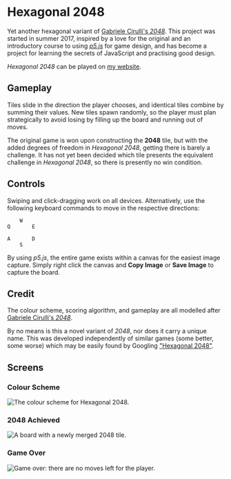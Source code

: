 [//]: # "permalink: /index.html"

# Hexagonal 2048

Yet another hexagonal variant of [Gabriele Cirulli's _2048_](https://play2048.co/). This project was started in summer 2017, inspired by a love for the original and an introductory course to using [_p5.js_](https://p5js.org/) for game design, and has become a project for learning the secrets of JavaScript and practising good design.

_Hexagonal 2048_ can be played on [my website](https://justinxu.me/hexagonal-2048).

## Gameplay

Tiles slide in the direction the player chooses, and identical tiles combine by summing their values. New tiles spawn randomly, so the player must plan strategically to avoid losing by filling up the board and running out of moves.

The original game is won upon constructing the **2048** tile, but with the added degrees of freedom in _Hexagonal 2048_, getting there is barely a challenge. It has not yet been decided which tile presents the equivalent challenge in _Hexagonal 2048_, so there is presently no win condition.

## Controls

Swiping and click-dragging work on all devices. Alternatively, use the following keyboard commands to move in the respective directions:

        W
    Q       E

    A       D
        S

By using _p5.js_, the entire game exists within a canvas for the easiest image capture. Simply right click the canvas and **Copy Image** or **Save Image** to capture the board.

## Credit

The colour scheme, scoring algorithm, and gameplay are all modelled after [Gabriele Cirulli's _2048_](https://play2048.co/).

By no means is this a novel variant of _2048_, nor does it carry a unique name. This was developed independently of similar games (some better, some worse) which may be easily found by Googling ["Hexagonal 2048"](https://www.google.com/search?q=hexagonal%202048).

## Screens

### Colour Scheme

![The colour scheme for Hexagonal 2048.](img/Colour%20Scheme.png "The colour scheme for Hexagonal 2048.")

### 2048 Achieved

![A board with a newly merged 2048 tile.](img/2048%20Achieved.png "A board with a newly merged 2048 tile.")

### Game Over

![Game over: there are no moves left for the player.](img/Game%20Over.png "Game over: there are no moves left for the player.")
